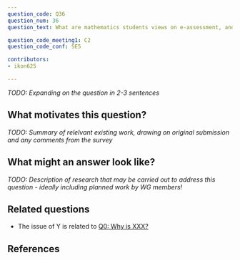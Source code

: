 ```yaml
---
question_code: Q36 
question_num: 36 
question_text: What are mathematics students views on e-assessment, and what are their expectations from an automated feedback?

question_code_meeting1: C2 
question_code_conf: SE5 

contributors: 
- ikon625

---
```

*TODO: Expanding on the question in 2-3 sentences*

## What motivates this question?

*TODO: Summary of relelvant existing work, drawing on original submission and any comments from the survey*

## What might an answer look like?

*TODO: Description of research that may be carried out to address this question - ideally including planned work by WG members!*

## Related questions

* The issue of Y is related to [Q0: Why is XXX?](Q0)

## References

